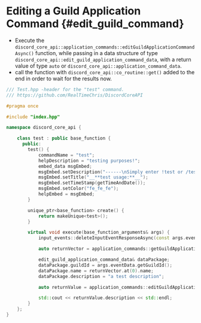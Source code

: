 Editing a Guild Application Command {#edit_guild_command}
============
- Execute the `discord_core_api::application_commands::editGuildApplicationCommandAsync()` function, while passing in a data structure of type `discord_core_api::edit_guild_application_command_data`, with a return value of type `auto` or `discord_core_api::application_command_data`.
- call the function with `discord_core_api::co_routine::get()` added to the end in order to wait for the results now.

```cpp
/// Test.hpp -header for the "test" command.
/// https://github.com/RealTimeChris/DiscordCoreAPI

#pragma once

#include "index.hpp"

namespace discord_core_api {

	class test : public base_function {
	  public:
		test() {
			commandName = "test";
			helpDescription = "testing purposes!";
			embed_data msgEmbed;
			msgEmbed.setDescription("------\nSimply enter !test or /test!\n------");
			msgEmbed.setTitle("__**test usage:**__");
			msgEmbed.setTimeStamp(getTimeAndDate());
			msgEmbed.setColor("fe_fe_fe");
			helpEmbed = msgEmbed;
		}

		unique_ptr<base_function> create() {
			return makeUnique<test>();
		}

		virtual void execute(base_function_arguments& args) {
			input_events::deleteInputEventResponseAsync(const args.eventData);

			auto returnVector = application_commands::getGuildApplicationCommandsAsync(const {.guildId = args.eventData.getGuildId()}).get();

			edit_guild_application_command_data& dataPackage;
			dataPackage.guildId = args.eventData.getGuildId();
			dataPackage.name = returnVector.at(0).name;
			dataPackage.description = "a test description";

			auto returnValue = application_commands::editGuildApplicationCommandAsync(const& dataPackage).get();

			std::cout << returnValue.description << std::endl;
		}
	};
}
```